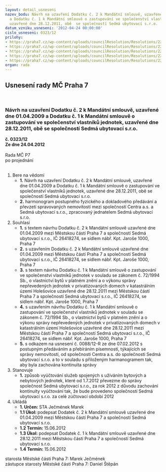 ```yaml
---
layout: detail_usneseni
nazev_bodu: Návrh na uzavření Dodatku č. 2 k Mandátní smlouvě, uzavřené dne 01.04.2009
  a Dodatku č. 1 k Mandátní smlouvě o zastupování ve společenství vlastníků jednotek,
  uzavřené dne 28.12.2011, obě  se společností Sedmá ubytovací s.r.o.
datum_vzniku_usneseni: '2012-04-24 00:00:00'
cislo_usneseni: 0323/12
prilohy:
- https://praha7.cz/wp-content/uploads/councilResolution/Resolutions/22867/24-12-priloha_1.doc
- https://praha7.cz/wp-content/uploads/councilResolution/Resolutions/22867/24-12-priloha_2.doc
- https://praha7.cz/wp-content/uploads/councilResolution/Resolutions/22867/24-12-priloha_4.pdf
- https://praha7.cz/wp-content/uploads/councilResolution/Resolutions/22867/24-12-priloha_5.pdf
- https://praha7.cz/wp-content/uploads/councilResolution/Resolutions/22867/24-12-priloha_7.doc
organ: rada
---
```

<div id="ucUsn_pList" class="usn">
	<span><h2>Usnesení rady MČ Praha 7 </h2>
<br></span><div class="standBody">
<span><h3>Návrh na uzavření Dodatku č. 2 k Mandátní smlouvě, uzavřené dne 01.04.2009 a Dodatku č. 1 k Mandátní smlouvě o zastupování ve společenství vlastníků jednotek, uzavřené dne 28.12.2011, obě  se společností Sedmá ubytovací s.r.o.</h3></span><div class="center">
		<strong>č. 0323/12</strong><br>
	</div>
<div class="center">
		<strong>Ze dne 24.04.2012</strong><br><br>
	</div>Rada MČ P7<br> po projednání<br><br><ol>
<li>Bere na vědomí<ul>
<li>
<strong>1.</strong> Návrh na uzavření Dodatku č. 2 k Mandátní smlouvě, uzavřené dne 01.04.2009 a Dodatku č. 1 k Mandátní smlouvě o zastupování ve společenství vlastníků jednotek, uzavřené dne 28.12.2011, obě  se společností Sedmá ubytovací s.r.o.</li>
<li>
<strong>2.</strong> harmonogram postupného fyzického a dokladového předávání a převzetí spravovaných nemovitostí mezi společností Centra a.s. a Sedmá ubytovací s.r.o., zpracovaný jednatelem Sedmá ubytovací s.r.o.</li>
</ul>
</li>
<li>Souhlasí<ul>
<li>
<strong>1.</strong> s textem návrhu Dodatku č. 2 k Mandátní smlouvě uzavřené dne 01.04.2009 mezi Městskou částí Praha 7 a společností Sedmá ubytovací s.r.o., IČ 26418274, se sídlem nábř. Kpt. Jaroše 1000, Praha 7</li>
<li>
<strong>2.</strong> s uzavřením Dodatku č. 2 k Mandátní smlouvě uzavřené dne 01.04.2009 mezi Městskou částí Praha 7 a společností Sedmá ubytovací s.r.o., IČ 26418274, se sídlem nábř. Kpt. Jaroše 1000, Praha 7</li>
<li>
<strong>3.</strong> s textem návrhu Dodatku č. 1 k Mandátní smlouvě o zastupování ve společenství vlastníků jednotek v souladu se zákonem č. 72/1994 Sb., o vlastnictví bytů v platném znění a o výkonu správy nepřevedených jednotek v privatizovaných domech v katastrálním území Holešovice uzavřené dne 28.12.2011 mezi Městskou částí Praha 7 a společností Sedmá ubytovací s.r.o., IČ 26418274, se sídlem nábř. Kpt. Jaroše 1000, Praha 7</li>
<li>
<strong>4.</strong> s uzavřením návrhu Dodatku č. 1 k Mandátní smlouvě o zastupování ve společenství vlastníků jednotek v souladu se zákonem č. 72/1994 Sb., o vlastnictví bytů v platném znění a o výkonu správy nepřevedených jednotek v privatizovaných domech v katastrálním území Holešovice uzavřené dne 28.12.2011 mezi Městskou částí Praha 7 a společností Sedmá ubytovací s.r.o., IČ 26418274, se sídlem nábř. Kpt. Jaroše 1000, Praha 7</li>
<li>
<strong>5.</strong> s odkazem na usnesení č. 0088/12-R ze dne 07.02.2012 s postupným  předáváním a přebíráním písemností, týkajících se správy nemovitostí, od společnosti Centra a.s.  do společnosti Sedmá ubytovací s.r.o. a to v souladu s přiloženým harmanogramem tak, aby byla zachována kontinuita správy </li>
</ul>
</li>
<li>Stanovuje<ul><li>
<strong>1.</strong> způsob vyúčtování služeb spojených s užíváním bytových a nebytových jednotek,   které od 1.7.2012 převezme do správy společnost Sedmá ubytovací s.r.o., za rok 2012  z důvodu zachování kontinuity vyúčtování tak, že bude provedeno společností Sedmá ubytovací s.r.o. za celé zúčtovací období  2012</li></ul>
</li>
<li>Ukládá<ul>
<li>
<strong>1. Určen: </strong>STA Ječmének Marek</li>
<li>
<strong>1.1 Úkol: </strong>podepsat Dodatek č. 2 k Mandátní smlouvě uzavřené dne 01.04.2009 mezi Městskou částí Praha 7 a společností Sedmá ubytovací s.r.o.</li>
<li>
<strong>1.2 Termín: </strong>15.06.2012</li>
<li>
<strong>1.3 Úkol: </strong>podepsat Dodatek č. 1 k Mandátní smlouvě uzavřené dne 28.12.2011 mezi Městskou částí Praha 7 a společností Sedmá ubytovací s.r.o.</li>
<li>
<strong>1.4 Termín: </strong>15.06.2012</li>
</ul>
</li>
</ol>starosta Městské části Praha 7: Marek Ječmének<br>zástupce starosty Městské části Praha 7: Daniel Štěpán 
</div>
</div>